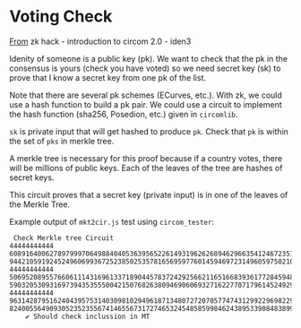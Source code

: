 # Voting Check

[From](https://www.youtube.com/watch?v=6XxVeBFmIFs&t=844s&ab_channel=ZeroKnowledge) zk hack - introduction to circom 2.0 - iden3

Idenity of someone is a public key (pk). We want to check that the pk in the consensus is yours (check you have voted) so we need secret key (sk) to prove that I know a secret key from one pk of the list.

Note that there are several pk schemes (ECurves, etc.). With zk, we could use a hash function to build a pk pair. We could use a circuit to implement the hash function (sha256, Posedion, etc.) given in `circomlib`.

`sk` is private input that will get hashed to produce `pk`. Check that `pk` is within the set of `pks` in merkle tree.

A merkle tree is necessary for this proof because if a country votes, there will be millions of public keys. Each of the leaves of the tree are hashes of secret keys.

This circuit proves that a secret key (private input) is in one of the leaves of the Merkle Tree.

Example output of `mkt2cir.js` test using `circom_tester`:

```
 Check Merkle tree Circuit
44444444444
6089164006278979997064988404053639565226149319626268946296635412467235768175
944210591924524960699367252385025357816569597760145946972314960597502103370
44444444444
506952089557660611143169613371890445783724292566211651668393617728459486427
5903205309316973943535550042150768263809469060693271622770717961452492910896
44444444444
9631428795162404395753140309810294961871348072720705774743129922969822967654
8240055649093052352355674146556731727465324548585998462438953390848389993925
    ✔ Should check inclussion in MT
```
